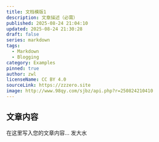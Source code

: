 ```yaml
---
title: 文档模版1
description: 文章描述（必需）
published: 2025-08-24 21:04:10
updated: 2025-08-24 21:30:28
draft: false
series: markdown
tags:
  - Markdown
  - Blogging
category: Examples
pinned: true
author: zwl
licenseName: CC BY 4.0
sourceLink: https://zzzero.site
image: http://www.98qy.com/sjbz/api.php?r=250824210410
---
```



## 文章内容

在这里写入您的文章内容... 发大水
